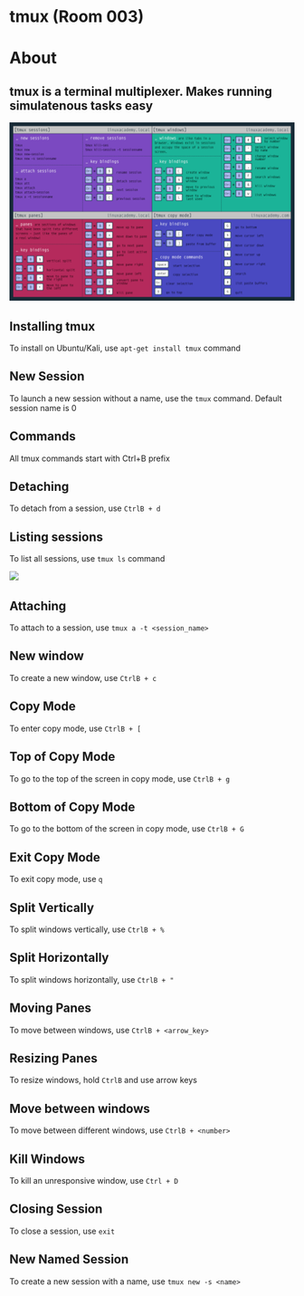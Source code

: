 # tmux (Room 003)

# About

## tmux is a terminal multiplexer. Makes running simulatenous tasks easy

![](/images/tmux_cheat_sheet.png)

## Installing tmux

To install on Ubuntu/Kali, use `apt-get install tmux` command

## New Session

To launch a new session without a name, use the `tmux` command. Default session name is 0

## Commands

All tmux commands start with Ctrl+B prefix

## Detaching

To detach from a session, use `CtrlB + d`

## Listing sessions

To list all sessions, use `tmux ls` command

![](/images/tmuxls.png)

## Attaching

To attach to a session, use `tmux a -t <session_name>`

## New window

To create a new window, use `CtrlB + c`

## Copy Mode

To enter copy mode, use `CtrlB + [`

## Top of Copy Mode

To go to the top of the screen in copy mode, use `CtrlB + g`

## Bottom of Copy Mode

To go to the bottom of the screen in copy mode, use `CtrlB + G`

## Exit Copy Mode

To exit copy mode, use `q`

## Split Vertically

To split windows vertically, use `CtrlB + %`

## Split Horizontally

To split windows horizontally, use `CtrlB + "`

## Moving Panes

To move between windows, use `CtrlB + <arrow_key>`

## Resizing Panes

To resize windows, hold `CtrlB` and use arrow keys

## Move between windows

To move between different windows, use `CtrlB + <number>`

## Kill Windows

To kill an unresponsive window, use `Ctrl + D` 

## Closing Session

To close a session, use `exit`

## New Named Session

To create a new session with a name, use `tmux new -s <name>`